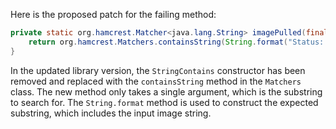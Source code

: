 Here is the proposed patch for the failing method:

```java
private static org.hamcrest.Matcher<java.lang.String> imagePulled(final java.lang.String image) {
    return org.hamcrest.Matchers.containsString(String.format("Status: Downloaded newer image for %s", image));
}
```

In the updated library version, the `StringContains` constructor has been removed and replaced with the `containsString` method in the `Matchers` class. The new method only takes a single argument, which is the substring to search for. The `String.format` method is used to construct the expected substring, which includes the input image string.